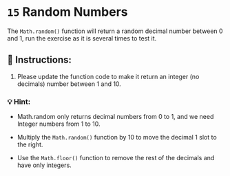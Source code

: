 # `15` Random Numbers

The `Math.random()` function will return a random decimal number between 0 and 1, run the exercise as it is several times to test it.

## :pencil: Instructions:

1. Please update the function code to make it return an integer (no decimals) number between 1 and 10.

### 💡 Hint:

* Math.random only returns decimal numbers from 0 to 1, and we need Integer numbers from 1 to 10.

* Multiply the `Math.random()` function by 10 to move the decimal 1 slot to the right.

* Use the `Math.floor()` function to remove the rest of the decimals and have only integers.

